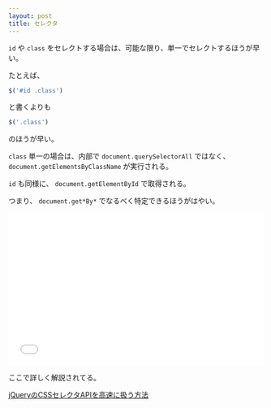 ```yaml
---
layout: post
title: セレクタ
---
```


`id` や `class` をセレクトする場合は、可能な限り、単一でセレクトするほうが早い。

たとえば、

```js
$('#id .class')
```

と書くよりも

```js
$('.class')
```

のほうが早い。

`class` 単一の場合は、内部で `document.querySelectorAll` ではなく、 `document.getElementsByClassName` が実行される。

`id` も同様に、 `document.getElementById` で取得される。

つまり、 `document.get*By*` でなるべく特定できるほうがはやい。

<iframe width="100%" height="300" src="//jsfiddle.net/madobon/9gxaq2q5/1/embedded/" allowfullscreen="allowfullscreen" frameborder="0"></iframe>

ここで詳しく解説されてる。

[jQueryのCSSセレクタAPIを高速に扱う方法](http://tech.kayac.com/archive/jquery-selector-api-tuneup.html)
